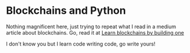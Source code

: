 # Blockchains and Python

Nothing magnificent here, just trying to repeat what I read in a medium article about blockchains. Go, read it at [Learn blockchains by building one](https://hackernoon.com/learn-blockchains-by-building-one-117428612f46)

I don't know you but I learn code writing code, go write yours!
